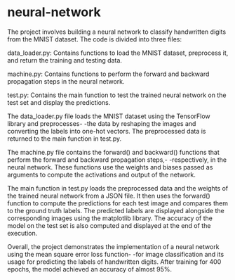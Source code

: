 # neural-network

The project involves building a neural network to classify handwritten digits from the MNIST dataset. The code is divided into three files:

data_loader.py: Contains functions to load the MNIST dataset, preprocess it, and return the training and testing data.

machine.py: Contains functions to perform the forward and backward propagation steps in the neural network.

test.py: Contains the main function to test the trained neural network on the test set and display the predictions.

The data_loader.py file loads the MNIST dataset using the TensorFlow library and preprocesses- 
-the data by reshaping the images and converting the labels into one-hot vectors.
The preprocessed data is returned to the main function in test.py.

The machine.py file contains the forward() and backward() functions that perform the forward and backward propagation steps,-
-respectively, in the neural network. These functions use the weights and biases passed as arguments to compute the activations and output of the network.

The main function in test.py loads the preprocessed data and the weights of the trained neural network from a JSON file.
It then uses the forward() function to compute the predictions for each test image and compares them to the ground truth labels.
The predicted labels are displayed alongside the corresponding images using the matplotlib library.
The accuracy of the model on the test set is also computed and displayed at the end of the execution.

Overall, the project demonstrates the implementation of a neural network using the mean square error loss function-
-for image classification and its usage for predicting the labels of handwritten digits.
After training for 400 epochs, the model achieved an accuracy of almost 95%.
